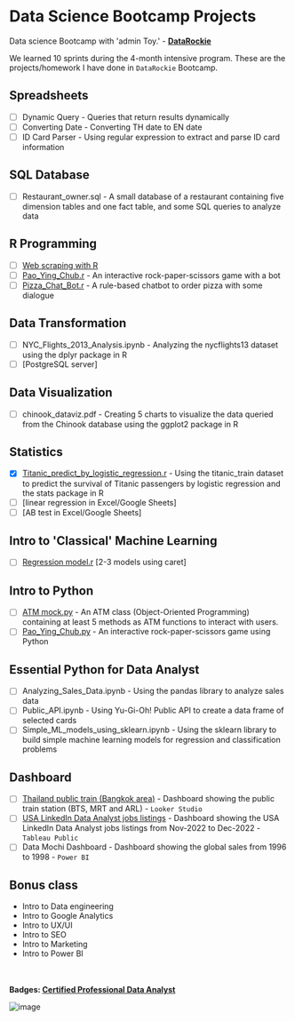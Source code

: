 # Data Science Bootcamp Projects
Data science Bootcamp with 'admin Toy.' - **[DataRockie](https://datarockie.com/)**

We learned 10 sprints during the 4-month intensive program. These are the projects/homework I have done in `DataRockie` Bootcamp.

## Spreadsheets
- [ ] Dynamic Query - Queries that return results dynamically
- [ ] Converting Date - Converting TH date to EN date
- [ ] ID Card Parser - Using regular expression to extract and parse ID card information

## SQL Database
- [ ] Restaurant_owner.sql - A small database of a restaurant containing five dimension tables and one fact table, and some SQL queries to analyze data

## R Programming
- [ ] [Web scraping with R](https://github.com/thanaps/bootcamp_projects/blob/8ab2a7b764bc603f6f9acb890db8d7d06c929be9/batch%2006%20intro%20to%20web%20scraping%20(Datalore%20notebook).pdf) 
- [ ] [Pao_Ying_Chub.r](https://github.com/thanaps/bootcamp_projects/blob/28bc804502880f73c1b77ec0be24aef6f71371b0/project-r/Pao_Ying_Chub.r) - An interactive rock-paper-scissors game with a bot
- [ ] [Pizza_Chat_Bot.r](https://github.com/thanaps/bootcamp_projects/blob/28bc804502880f73c1b77ec0be24aef6f71371b0/project-r/Pizza_chat_%20bot.r) - A rule-based chatbot to order pizza with some dialogue
	
## Data Transformation
- [ ] NYC_Flights_2013_Analysis.ipynb - Analyzing the nycflights13 dataset using the dplyr package in R
- [ ] [PostgreSQL server]

## Data Visualization
- [ ] chinook_dataviz.pdf - Creating 5 charts to visualize the data queried from the Chinook database using the ggplot2 package in R

## Statistics
- [x] [Titanic_predict_by_logistic_regression.r](https://github.com/thanaps/bootcamp_projects/blob/28bc804502880f73c1b77ec0be24aef6f71371b0/project-stat/titanic_predict_by_logistic_regression.r) - Using the titanic_train dataset to predict the survival of Titanic passengers by logistic regression and the stats package in R
- [ ] [linear regression in Excel/Google Sheets]
- [ ] [AB test in Excel/Google Sheets]

## Intro to 'Classical' Machine Learning
- [ ] [Regression model.r](https://github.com/thanaps/bootcamp_projects/blob/28bc804502880f73c1b77ec0be24aef6f71371b0/project-ml/regression_model.r) [2-3 models using caret]
	
## Intro to Python
- [ ] [ATM mock.py](https://github.com/thanaps/bootcamp_projects/blob/28bc804502880f73c1b77ec0be24aef6f71371b0/project-python/ATM_mock.py) - An ATM class (Object-Oriented Programming) containing at least 5 methods as ATM functions to interact with users.
- [ ] [Pao_Ying_Chub.py](https://github.com/thanaps/bootcamp_projects/blob/28bc804502880f73c1b77ec0be24aef6f71371b0/project-python/Pao_Ying_Chub.py) - An interactive rock-paper-scissors game using Python
	
## Essential Python for Data Analyst
- [ ] Analyzing_Sales_Data.ipynb - Using the pandas library to analyze sales data
- [ ] Public_API.ipynb - Using Yu-Gi-Oh! Public API to create a data frame of selected cards
- [ ] Simple_ML_models_using_sklearn.ipynb - Using the sklearn library to build simple machine learning models for regression and classification problems

## Dashboard
- [ ] [Thailand public train (Bangkok area)](https://datastudio.google.com/reporting/4e87fea1-9025-48ed-aec3-ff262e3bb969/page/krX9C) - Dashboard showing the public train station (BTS, MRT and ARL) - `Looker Studio`
- [ ] [USA LinkedIn Data Analyst jobs listings](https://public.tableau.com/app/profile/thanaps/viz/USALinkedInDataAnalystjobslistings/Dashboard1) - Dashboard showing the USA LinkedIn Data Analyst jobs listings from Nov-2022 to Dec-2022 - `Tableau Public`
- [ ] Data Mochi Dashboard - Dashboard showing the global sales from 1996 to 1998 - `Power BI`

## Bonus class
- Intro to Data engineering
- Intro to Google Analytics
- Intro to UX/UI
- Intro to SEO
- Intro to Marketing
- Intro to Power BI

\
\
**Badges: [Certified Professional Data Analyst](https://badgr.com/public/assertions/6INGm76kQZiKKrDTRRi6KQ)**

![image](https://user-images.githubusercontent.com/119058036/213900744-c14623e5-6e08-468a-983f-6771c71f8642.png)
